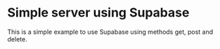 # Simple server using Supabase

This is a simple example to use Supabase using methods get, post and delete.